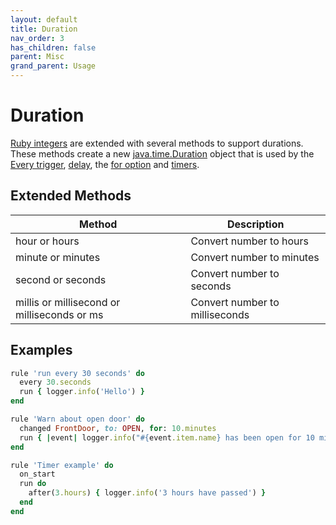 ```yaml
---
layout: default
title: Duration
nav_order: 3
has_children: false
parent: Misc
grand_parent: Usage
---
```


# Duration
[Ruby integers](https://ruby-doc.org/core-2.5.0/Integer.html) are extended with several methods to support durations. These methods create a new [java.time.Duration](https://docs.oracle.com/en/java/javase/11/docs/api/java.base/java/time/Duration.html) object that is used by the [Every trigger](../../triggers/every/), [delay](../../execution/delay/), the [for option](../../triggers/changed/) and [timers](../../misc/timers/). 

## Extended Methods

| Method                                      | Description                    |
| ------------------------------------------- | ------------------------------ |
| hour or hours                               | Convert number to hours        |
| minute or minutes                           | Convert number to minutes      |
| second or seconds                           | Convert number to seconds      |
| millis or millisecond or milliseconds or ms | Convert number to milliseconds |


## Examples

```ruby
rule 'run every 30 seconds' do
  every 30.seconds
  run { logger.info('Hello') }
end
```

```ruby
rule 'Warn about open door' do
  changed FrontDoor, to: OPEN, for: 10.minutes
  run { |event| logger.info("#{event.item.name} has been open for 10 minutes") }
end
```

```ruby
rule 'Timer example' do
  on_start
  run do
    after(3.hours) { logger.info('3 hours have passed') }
  end
end
```